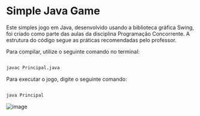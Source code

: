 # Simple Java Game

Este simples jogo em Java, desenvolvido usando a biblioteca gráfica Swing, foi criado como parte das aulas da disciplina Programação Concorrente. A estrutura do código segue as práticas recomendadas pelo professor.

Para compilar, utilize o seguinte comando no terminal:

```bash

javac Principal.java
```

Para executar o jogo, digite o seguinte comando:

```bash

java Principal
```
![image](https://github.com/igorqs/simple-java-game/assets/33406239/bceb1174-e18c-4021-b5ac-466a8175e87c)
